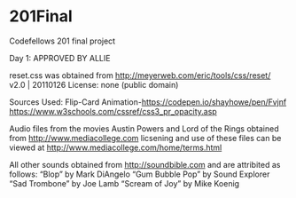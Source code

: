 # 201Final
Codefellows 201 final project

Day 1: APPROVED BY ALLIE

reset.css was obtained from http://meyerweb.com/eric/tools/css/reset/ 
   v2.0 | 20110126
   License: none (public domain)

Sources Used:
Flip-Card Animation-https://codepen.io/shayhowe/pen/Fvjnf
https://www.w3schools.com/cssref/css3_pr_opacity.asp

Audio files from the movies Austin Powers and Lord of the Rings obtained from http://www.mediacollege.com
licsening and use of these files can be viewed at http://www.mediacollege.com/home/terms.html

All other sounds obtained from http://soundbible.com and are attribited as follows:
“Blop” by Mark DiAngelo
“Gum Bubble Pop” by Sound Explorer
“Sad Trombone”  by Joe Lamb
“Scream of Joy” by Mike Koenig

